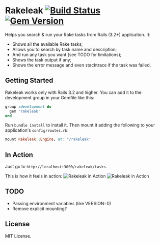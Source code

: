 # Rakeleak [![Build Status](https://travis-ci.org/donderom/rakeleak.png?branch=master)](https://travis-ci.org/donderom/rakeleak) [![Gem Version](https://badge.fury.io/rb/rakeleak.png)](http://badge.fury.io/rb/rakeleak)

Helps you search & run your Rake tasks from Rails (3.2+) application. It:

* Shows all the available Rake tasks;
* Allows you to search by task name and description;
* And run any task you want (see TODO for limitations);
* Shows the task output if any;
* Shows the error message and even stacktrace if the task was failed.

## Getting Started

Rakeleak works only with Rails 3.2 and higher. You can add it to the development group in your Gemfile like this:
```ruby
group :development do
  gem 'rakeleak'
end
```
Run ```bundle install``` to install it.
Then mount it adding the following to your application's ```config/routes.rb```:
```ruby
mount Rakeleak::Engine, at: "/rakeleak"
```

## In Action

Just go to ```http://localhost:3000/rakeleak/tasks```.

This is how it feels in action:
![Rakeleak in Action](http://f.cl.ly/items/2C0C2A3r0a2c2L0F162K/rakeleak.png)
![Rakeleak in Action](http://f.cl.ly/items/1z1y3y1d3E2i1x3l3C1O/rakeleak2.png)

## TODO

* Passing environment variables (like VERSION=0)
* Remove explicit mounting?

## License

MIT License.
